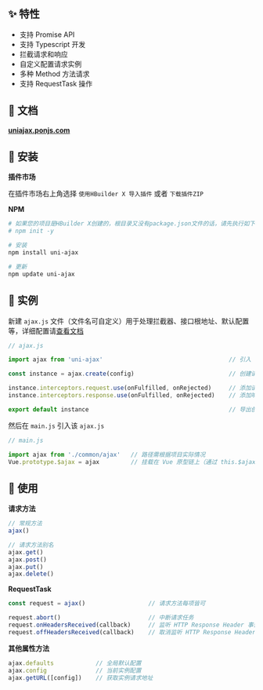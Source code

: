 ## ✨ 特性

- 支持 Promise API
- 支持 Typescript 开发
- 拦截请求和响应
- 自定义配置请求实例
- 多种 Method 方法请求
- 支持 RequestTask 操作

## 🍟 文档

**[uniajax.ponjs.com][1]**

## 🥗 安装

**插件市场**

在插件市场右上角选择 `使用HBuilder X 导入插件` 或者 `下载插件ZIP`

**NPM**

```bash
# 如果您的项目是HBuilder X创建的，根目录又没有package.json文件的话，请先执行如下命令：
# npm init -y

# 安装
npm install uni-ajax

# 更新
npm update uni-ajax
```

## 🥐 实例

新建 `ajax.js` 文件（文件名可自定义）用于处理拦截器、接口根地址、默认配置等，详细配置请[查看文档][2]

```JavaScript
// ajax.js

import ajax from 'uni-ajax'                                    // 引入 uni-ajax 模块

const instance = ajax.create(config)                           // 创建请求实例

instance.interceptors.request.use(onFulfilled, onRejected)     // 添加请求拦截器
instance.interceptors.response.use(onFulfilled, onRejected)    // 添加响应拦截器

export default instance                                        // 导出创建后的实例
```

然后在 `main.js` 引入该 `ajax.js`

```JavaScript
// main.js

import ajax from './common/ajax'   // 路径需根据项目实际情况
Vue.prototype.$ajax = ajax         // 挂载在 Vue 原型链上（通过 this.$ajax 调用）
```

## 🥪 使用

**请求方法**

```JavaScript
// 常规方法
ajax()

// 请求方法别名
ajax.get()
ajax.post()
ajax.put()
ajax.delete()
```

**RequestTask**

```JavaScript
const request = ajax()                  // 请求方法每项皆可

request.abort()                         // 中断请求任务
request.onHeadersReceived(callback)     // 监听 HTTP Response Header 事件
request.offHeadersReceived(callback)    // 取消监听 HTTP Response Header 事件
```

**其他属性方法**

```JavaScript
ajax.defaults            // 全局默认配置
ajax.config              // 当前实例配置
ajax.getURL([config])    // 获取实例请求地址
```

[1]: https://uniajax.ponjs.com
[2]: https://uniajax.ponjs.com/instance/create.html
